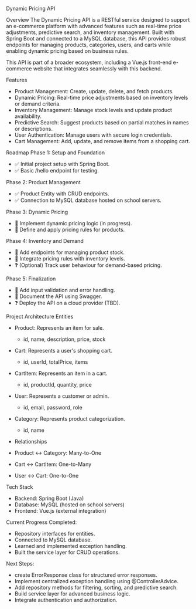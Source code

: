 Dynamic Pricing API

Overview
The Dynamic Pricing API is a RESTful service designed to support an e-commerce platform with advanced features such as real-time price adjustments, predictive search, and inventory management. Built with Spring Boot and connected to a MySQL database, this API provides robust endpoints for managing products, categories, users, and carts while enabling dynamic pricing based on business rules.

This API is part of a broader ecosystem, including a Vue.js front-end e-commerce website that integrates seamlessly with this backend.


Features
- Product Management: Create, update, delete, and fetch products.
- Dynamic Pricing: Real-time price adjustments based on inventory levels or demand criteria.
- Inventory Management: Manage stock levels and update product availability.
- Predictive Search: Suggest products based on partial matches in names or descriptions.
- User Authentication: Manage users with secure login credentials.
- Cart Management: Add, update, and remove items from a shopping cart.


Roadmap
Phase 1: Setup and Foundation
- ✅ Initial project setup with Spring Boot.
- ✅ Basic /hello endpoint for testing.
  
Phase 2: Product Management
- ✅ Product Entity with CRUD endpoints.
- ✅ Connection to MySQL database hosted on school servers.
  
Phase 3: Dynamic Pricing
- 🔄 Implement dynamic pricing logic (in progress).
- 🔄 Define and apply pricing rules for products.
  
Phase 4: Inventory and Demand
- 🔄 Add endpoints for managing product stock.
- 🔄 Integrate pricing rules with inventory levels.
- ❓ (Optional) Track user behaviour for demand-based pricing.

Phase 5: Finalization
- 🔄 Add input validation and error handling.
- 🔄 Document the API using Swagger.
- ❓ Deploy the API on a cloud provider (TBD).


Project Architecture
Entities
- Product: Represents an item for sale.
  - id, name, description, price, stock
    
- Cart: Represents a user's shopping cart.
  - id, userId, totalPrice, items
    
- CartItem: Represents an item in a cart.
  - id, productId, quantity, price
    
- User: Represents a customer or admin.
  - id, email, password, role
    
- Category: Represents product categorization.
  - id, name
    
- Relationships
- Product ↔ Category: Many-to-One
- Cart ↔ CartItem: One-to-Many
- User ↔ Cart: One-to-One

  
Tech Stack
- Backend: Spring Boot (Java)
- Database: MySQL (hosted on school servers)
- Frontend: Vue.js (external integration)


Current Progress
Completed:
- Repository interfaces for entities.
- Connected to MySQL database.
- Learned and implemented exception handling.
- Built the service layer for CRUD operations.

Next Steps:
- create ErrorResponse class for structured error responses.
- Implement centralized exception handling using @ControllerAdvice.
- Add repository methods for filtering, sorting, and predictive search.
- Build service layer for advanced business logic.
- Integrate authentication and authorization.
